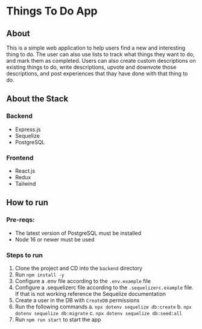 # Things To Do App

## About

This is a simple web application to help users find a new and interesting thing to do. The user can also use lists to track what things they want to do, and mark them as completed. Users can also create custom descriptions on existing things to do, write descriptions, upvote and downvote those descriptions, and post experiences that thay have done with that thing to do.

## About the Stack

### Backend

- Express.js
- Sequelize
- PostgreSQL

### Frontend

- React.js
- Redux
- Tailwind


## How to run
### Pre-reqs:

- The latest version of PostgreSQL must be installed
- Node 16 or newer must be used

### Steps to run

1. Clone the project and CD into the ```backend``` directory
2. Run ```npm install -y```
3. Configure a .env file according to the ```.env.example``` file
4. Configure a .sequelizerc file according to the ```.sequelizerc.example``` file. If that is not working reference the Sequelize documentation
5. Create a user in the DB with ```CreateDB``` permissions
6. Run the following commands
 a. ```npx dotenv sequelize db:create```
 b. ```npx dotenv sequelize db:migrate```
 c. ```npx dotenv sequelize db:seed:all```
7. Run ```npm run start``` to start the app
